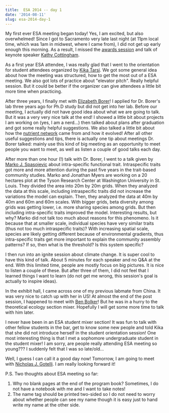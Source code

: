 ```yaml
---
title:  ESA 2014 -- day 1
date: '2014-08-11'
slug: esa-2014-day-1
---
```

My first ever ESA meeting began today! Yes, I am excited, but also overwhelmed! Since I got to Sacramento very late last night (at 11pm local time, which was 1am in midwest, where I came from), I did not get up early enough this morning. As a result, I missed the [awards session](http://www.esa.org/esa/?p=11860) and talk of keynote speaker [Kathy Cottingham](http://sites.dartmouth.edu/CottinghamLab/).

As a first year ESA attendee, I was really glad that I went to the orientation for student attendees organized by [Kika Tarsi](http://www.kikatarsi.com/Kika/welcome.html). We got some general idea about how the meeting was structured, how to get the most out of a ESA meeting. We also got lots of practice about "elevator pitch". Really helpful session. But it could be better if the organizer can give attendees a little bit more time when practicing.

After three years, I finally met with [Elizabeth Borer](http://www.tc.umn.edu/~borer/Site/Welcome.html)! I applied for Dr. Borer's lab three years ago for Ph.D study but did not get into her lab. Before our meeting, I actually did not have good idea about what we are going to talk. But it was a very very nice talk at the end! I showed a little bit about projects I am working on (yes, I am a nerd...) then talked about plans after graduation and got some really helpful suggestions. We also talked a little bit about how the [nutrient network](http://www.nutnet.umn.edu/) came from and how it evolved! After all other useful suggestions and tips, there is actually one tip about meetings Dr. Borer talked: mainly use this kind of big meeting as an opportunity to meet people you want to meet, as well as listen a couple of good talks each day.

After more than one hour (!) talk with Dr. Borer, I went to a talk given by [Marko J. Spasojevic](https://sites.google.com/site/mjspasojevic/) about intra-specific functional trait. Intraspecific traits got more and more attention during the past five years in the trait-based community studies. Marko and Jonathan Myers are working on a 20 hectares plot at the Tyson Research Center at Washington University in St. Louis. They divided the area into 20m by 20m grids. When they analyzed the data at this scale, including intraspecific traits did not increase the variations the model can explain. Then, they analyzed the data at 40m by 40m and 60m and 60m scales. With bigger grids, beta diversity among grids was getting lower, i.e. more sharing species among grids. But then including intra-specific traits improved the model. Interesting results, but why? Marko did not talk too much about reasons for this phenomeno. Is it because that at smaller scale, individual species have very similar traits (thus not too much intraspecific traits)? With increasing spatial scale, species are likely getting different because of environmental gradients, thus intra-specific traits get more important to explain the community assembly patterns? If so, then what is the threshold? Is this system specific?

I then run into an ignite session about climate change. It is super cool to have this kind of talk. About 5 minutes for each speaker and no Q&A at the end. With this limited time, people are mostly focus on big pictures. It is nice to listen a couple of these. But after three of them, I did not feel that I learned things I want to learn (do not get me wrong, this session's goal is actually to inspire ideas).

In the exhibit hall, I came across one of my previous labmate from China. It was very nice to catch up with her in US! At almost the end of the post session, I happened to meet with [Ben Bolker](http://ms.mcmaster.ca/~bolker/)! But he was in a hurry to the theoretical ecology section mixer. Hopefully I will get some more time to talk with him later.

I never have been in an ESA student mixer section! It was fun to talk with other fellow students in the bar, get to know some new people and told Kika that she did not introduce herself in the student orientation session! One most interesting thing is that I met a sophomore undergraduate student in the student mixer! I am sorry, are people really attending ESA meeting so young??? I suddenly felt that I was so late/old...

Well, I guess I can call it a good day now! Tomorrow, I am going to meet with [Nicholas J. Gotelli](http://www.uvm.edu/~ngotelli/homepage.html). I am really looking forward it! 

P.S. Two thoughts about ESA meeting so far: 

1. Why no blank pages at the end of the program book? Sometimes, I do not have a notebook with me and I want to take notes!
2. The name tag should be printed two-sided so I do not need to worry about whether people can see my name though it is easy just to hand write my name at the other side.
